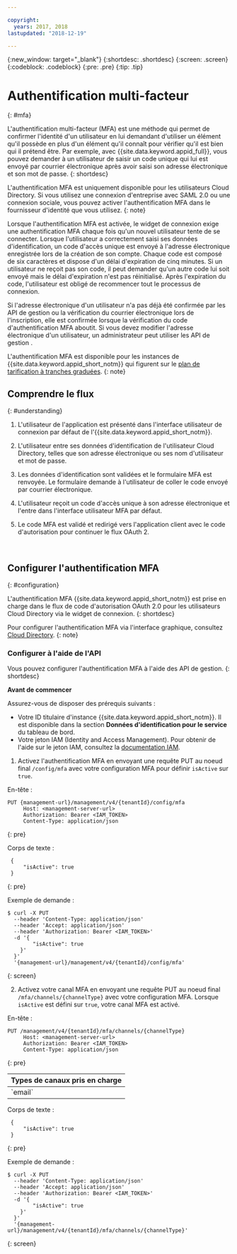 ```yaml
---

copyright:
  years: 2017, 2018
lastupdated: "2018-12-19"

---
```


{:new_window: target="_blank"}
{:shortdesc: .shortdesc}
{:screen: .screen}
{:codeblock: .codeblock}
{:pre: .pre}
{:tip: .tip}


# Authentification multi-facteur
{: #mfa}

L'authentification multi-facteur (MFA) est une méthode qui permet de confirmer l'identité d'un utilisateur en lui demandant d'utiliser un élément qu'il possède en plus d'un élément qu'il connaît pour vérifier qu'il est bien qui il prétend être. Par exemple, avec {{site.data.keyword.appid_full}}, vous pouvez demander à un utilisateur de saisir un code unique qui lui est envoyé par courrier électronique après avoir saisi son adresse électronique et son mot de passe.
{: shortdesc}

L'authentification MFA est uniquement disponible pour les utilisateurs Cloud Directory.  Si vous utilisez une connexion d'entreprise avec SAML 2.0 ou une connexion sociale, vous pouvez activer l'authentification MFA dans le fournisseur d'identité que vous utilisez.
{: note}

Lorsque l'authentification MFA est activée, le widget de connexion exige une authentification MFA chaque fois qu'un nouvel utilisateur tente de se connecter. Lorsque l'utilisateur a correctement saisi ses données d'identification, un code d'accès unique est envoyé à l'adresse électronique enregistrée lors de la création de son compte. Chaque code est composé de six caractères et dispose d'un délai d'expiration de cinq minutes. Si un utilisateur ne reçoit pas son code, il peut demander qu'un autre code lui soit envoyé mais le délai d'expiration n'est pas réinitialisé. Après l'expiration du code, l'utilisateur est obligé de recommencer tout le processus de connexion.

Si l'adresse électronique d'un utilisateur n'a pas déjà été confirmée par les API de gestion ou la vérification du courrier électronique lors de l'inscription, elle est confirmée lorsque la vérification du code d'authentification MFA aboutit. Si vous devez modifier l'adresse électronique d'un utilisateur, un administrateur peut utiliser les API de gestion [](https://appid-management.ng.bluemix.net/swagger-ui/#!/Cloud_Directory_Users/updateCloudDirectoryUser).

L'authentification MFA est disponible pour les instances de {{site.data.keyword.appid_short_notm}} qui figurent sur le [plan de tarification à tranches graduées](faq.html#pricing).
{: note}

## Comprendre le flux
{: #understanding}



1. L'utilisateur de l'application est présenté dans l'interface utilisateur de connexion par défaut de l'{{site.data.keyword.appid_short_notm}}.

2. L'utilisateur entre ses données d'identification de l'utilisateur Cloud Directory, telles que son adresse électronique ou ses nom d'utilisateur et mot de passe.

3. Les données d'identification sont validées et le formulaire MFA est renvoyée. Le formulaire demande à l'utilisateur de coller le code envoyé par courrier électronique.

4. L'utilisateur reçoit un code d'accès unique à son adresse électronique et l'entre dans l'interface utilisateur MFA par défaut.

5. Le code MFA est validé et redirigé vers l'application client avec le code d'autorisation pour continuer le flux OAuth 2.


</br>

## Configurer l'authentification MFA
{: #configuration}

L'authentification MFA {{site.data.keyword.appid_short_notm}} est prise en charge dans le flux de code d'autorisation OAuth 2.0 pour les utilisateurs Cloud Directory via le widget de connexion.
{: shortdesc}

Pour configurer l'authentification MFA via l'interface graphique, consultez [Cloud Directory](cloud-directory.html).
{: note}

### Configurer à l'aide de l'API

Vous pouvez configurer l'authentification MFA à l'aide des API de gestion.
{: shortdesc}

**Avant de commencer**

Assurez-vous de disposer des prérequis suivants :

* Votre ID titulaire d'instance {{site.data.keyword.appid_short_notm}}. Il est disponible dans la section **Données d'identification pour le service** du tableau de bord.
* Votre jeton IAM (Identity and Access Management). Pour obtenir de l'aide sur le jeton IAM, consultez la [documentation IAM](/docs/iam/apikey_iamtoken.html).


1. Activez l'authentification MFA en envoyant une requête PUT au noeud final `/config/mfa` avec votre configuration MFA pour définir `isActive` sur `true`.

  En-tête :
  ```
  PUT {management-url}/management/v4/{tenantId}/config/mfa
       Host: <management-server-url>
       Authorization: Bearer <IAM_TOKEN>
       Content-Type: application/json
  ```
  {: pre}

  Corps de texte :
  ```
   {
       "isActive": true
   }
  ```
  {: pre}

  Exemple de demande :
  ```
  $ curl -X PUT
    --header 'Content-Type: application/json'
    --header 'Accept: application/json'
    --header 'Authorization: Bearer <IAM_TOKEN>'
    -d '{
          "isActive": true
      }'
    }'
    '{management-url}/management/v4/{tenantId}/config/mfa'
  ```
  {: screen}

2. Activez votre canal MFA en envoyant une requête PUT au noeud final `/mfa/channels/{channelType}` avec votre configuration MFA. Lorsque `isActive` est défini sur `true`, votre canal MFA est activé.

  En-tête :
  ```
  PUT /management/v4/{tenantId}/mfa/channels/{channelType}
       Host: <management-server-url>
       Authorization: Bearer <IAM_TOKEN>
       Content-Type: application/json
  ```
  {: pre}

  <table>
    <thead>
      <th colspan=3>Types de canaux pris en charge</th>
    </thead>
    <tbody>
      <tr>
        <td>`email`</td>
      </tr>
    </tbody>
  </table>

  Corps de texte :
  ```
   {
       "isActive": true
   }
  ```
  {: pre}

  Exemple de demande :
  ```
  $ curl -X PUT
    --header 'Content-Type: application/json'
    --header 'Accept: application/json'
    --header 'Authorization: Bearer <IAM_TOKEN>'
    -d '{
          "isActive": true
      }'
    }'
    '{management-url}/management/v4/{tenantId}/mfa/channels/{channelType}'
  ```
  {: screen}

</br>
